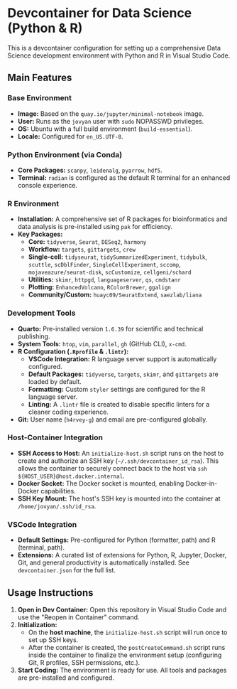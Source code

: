 # Devcontainer for Data Science (Python & R)

This is a devcontainer configuration for setting up a comprehensive Data Science development environment with Python and R in Visual Studio Code.

## Main Features

### Base Environment
- **Image:** Based on the `quay.io/jupyter/minimal-notebook` image.
- **User:** Runs as the `jovyan` user with `sudo` NOPASSWD privileges.
- **OS:** Ubuntu with a full build environment (`build-essential`).
- **Locale:** Configured for `en_US.UTF-8`.

### Python Environment (via Conda)
- **Core Packages:** `scanpy`, `leidenalg`, `pyarrow`, `hdf5`.
- **Terminal:** `radian` is configured as the default R terminal for an enhanced console experience.

### R Environment
- **Installation:** A comprehensive set of R packages for bioinformatics and data analysis is pre-installed using `pak` for efficiency.
- **Key Packages:**
  - **Core:** `tidyverse`, `Seurat`, `DESeq2`, `harmony`
  - **Workflow:** `targets`, `gittargets`, `crew`
  - **Single-cell:** `tidyseurat`, `tidySummarizedExperiment`, `tidybulk`, `scuttle`, `scDblFinder`, `SingleCellExperiment`, `sccomp`, `mojaveazure/seurat-disk`, `scCustomize`, `cellgeni/schard`
  - **Utilities:** `skimr`, `httpgd`, `languageserver`, `qs`, `cmdstanr`
  - **Plotting:** `EnhancedVolcano`, `RColorBrewer`, `ggalign`
  - **Community/Custom:** `huayc09/SeuratExtend`, `saezlab/liana`

### Development Tools
- **Quarto:** Pre-installed version `1.6.39` for scientific and technical publishing.
- **System Tools:** `htop`, `vim`, `parallel`, `gh` (GitHub CLI), `x-cmd`.
- **R Configuration (`.Rprofile` & `.lintr`):**
  - **VSCode Integration:** R language server support is automatically configured.
  - **Default Packages:** `tidyverse`, `targets`, `skimr`, and `gittargets` are loaded by default.
  - **Formatting:** Custom `styler` settings are configured for the R language server.
  - **Linting:** A `.lintr` file is created to disable specific linters for a cleaner coding experience.
- **Git:** User name (`h4rvey-g`) and email are pre-configured globally.

### Host-Container Integration
- **SSH Access to Host:** An `initialize-host.sh` script runs on the host to create and authorize an SSH key (`~/.ssh/devcontainer_id_rsa`). This allows the container to securely connect back to the host via `ssh ${HOST_USER}@host.docker.internal`.
- **Docker Socket:** The Docker socket is mounted, enabling Docker-in-Docker capabilities.
- **SSH Key Mount:** The host's SSH key is mounted into the container at `/home/jovyan/.ssh/id_rsa`.

### VSCode Integration
- **Default Settings:** Pre-configured for Python (formatter, path) and R (terminal, path).
- **Extensions:** A curated list of extensions for Python, R, Jupyter, Docker, Git, and general productivity is automatically installed. See `devcontainer.json` for the full list.

## Usage Instructions
1.  **Open in Dev Container:** Open this repository in Visual Studio Code and use the "Reopen in Container" command.
2.  **Initialization:**
    - On the **host machine**, the `initialize-host.sh` script will run once to set up SSH keys.
    - After the container is created, the `postCreateCommand.sh` script runs inside the container to finalize the environment setup (configuring Git, R profiles, SSH permissions, etc.).
3.  **Start Coding:** The environment is ready for use. All tools and packages are pre-installed and configured.